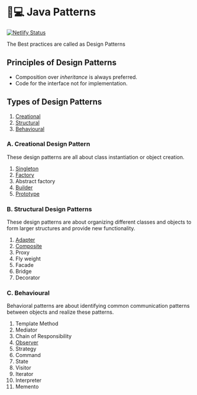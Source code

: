 # 👨💻 Java Patterns

[![Netlify Status](https://api.netlify.com/api/v1/badges/ceec4efb-1a95-424e-a933-8897a3797c23/deploy-status)](https://app.netlify.com/sites/learning-topics/deploys)

The Best practices are called as Design Patterns

## Principles of Design Patterns

* Composition over _inheritance_ is always preferred.
* Code for the interface not for implementation.

## Types of Design Patterns

1. [Creational](./#a-creational-design-pattern)
2. [Structural](./#b-structural-design-patterns)
3. [Behavioural](./#c-behavioural)

### A. Creational Design Pattern

These design patterns are all about class instantiation or object creation.

1. [Singleton](creational-design-pattern/singleton-design-pattern.md)
2. [Factory](creational-design-pattern/factory-design-pattern.md)
3. Abstract factory
4. [Builder](creational-design-pattern/builder-design-pattern.md)
5. [Prototype](creational-design-pattern/prototype-design-pattern.md)

### B. Structural Design Patterns

These design patterns are about organizing different classes and objects to form larger structures and provide new functionality.

1. [Adapter](creational-design-pattern/adapter-design-pattern.md)
2. [Composite](structural-design-pattern/composite-design-pattern.md)
3. Proxy
4. Fly weight
5. Facade
6. Bridge
7. Decorator

### C. Behavioural

Behavioral patterns are about identifying common communication patterns between objects and realize these patterns.

1. Template Method
2. Mediator
3. Chain of Responsibility
4. [Observer](broken-reference)
5. Strategy
6. Command
7. State
8. Visitor
9. Iterator
10. Interpreter
11. Memento
